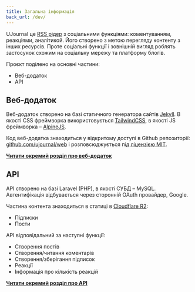 ```yaml
---
title: Загальна інформація
back_url: /dev/
---
```


UJournal це [RSS рідер](https://uk.wikipedia.org/wiki/%D0%90%D0%B3%D1%80%D0%B5%D0%B3%D0%B0%D1%82%D0%BE%D1%80_%D0%BD%D0%BE%D0%B2%D0%B8%D0%BD) з соціальними функціями: коментуванням, реакціями, аналітикой. Його створено з метою перегляду контенту з інших ресурсів. Проте соціальні функції і зовнішній вигляд роблять застосунок схожим на соціальну мережу та платформу блогів.

Проєкт поділено на основні частини:

- Веб-додаток
- API

## Веб-додаток

Веб-додаток створено на базі статичного генератора сайтів [Jekyll](https://jekyllrb.com/). В якості CSS фреймворка використовується [TailwindCSS](https://tailwindcss.com/), в якості JS фреймворка – [AlpineJS](https://alpinejs.dev/).

Код веб-додатка знаходиться у відкритому доступі в Github репозиторії: [github.com/ujournal/web](https://github.com/ujournal/web) і розповсюджується під [ліцензією MIT](https://uk.wikipedia.org/wiki/%D0%9B%D1%96%D1%86%D0%B5%D0%BD%D0%B7%D1%96%D1%8F_MIT).

[**Читати окремий розділ про веб-додаток**](/dev/web)

## API

API створено на базі Laravel (PHP), в якості СУБД – MySQL. Автентифікація відбувається через сторонній OAuth провайдер, Google.

Частина контента знаходиться в статиці в [Cloudflare R2](https://developers.cloudflare.com/r2/):

- Підписки
- Пости

API відповідальний за наступні функції:

- Створення постів
- Створення/читання коментарів
- Створення/зберігання підписок
- Реакції
- Інформація про кількість реакцій

[**Читати окремий розділ про API**](/dev/api)

